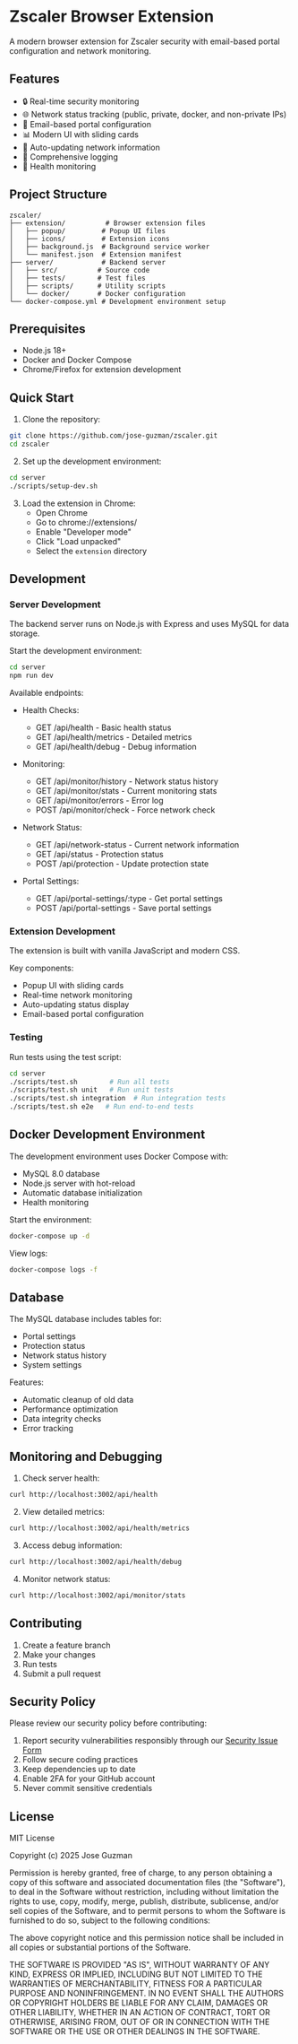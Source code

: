 # Zscaler Browser Extension

A modern browser extension for Zscaler security with email-based portal configuration and network monitoring.

## Features

- 🔒 Real-time security monitoring
- 🌐 Network status tracking (public, private, docker, and non-private IPs)
- 📧 Email-based portal configuration
- 📊 Modern UI with sliding cards
- 🔄 Auto-updating network information
- 📝 Comprehensive logging
- 🏥 Health monitoring

## Project Structure

```
zscaler/
├── extension/          # Browser extension files
│   ├── popup/         # Popup UI files
│   ├── icons/         # Extension icons
│   ├── background.js  # Background service worker
│   └── manifest.json  # Extension manifest
├── server/            # Backend server
│   ├── src/          # Source code
│   ├── tests/        # Test files
│   ├── scripts/      # Utility scripts
│   └── docker/       # Docker configuration
└── docker-compose.yml # Development environment setup
```

## Prerequisites

- Node.js 18+
- Docker and Docker Compose
- Chrome/Firefox for extension development

## Quick Start

1. Clone the repository:
```bash
git clone https://github.com/jose-guzman/zscaler.git
cd zscaler
```

2. Set up the development environment:
```bash
cd server
./scripts/setup-dev.sh
```

3. Load the extension in Chrome:
   - Open Chrome
   - Go to chrome://extensions/
   - Enable "Developer mode"
   - Click "Load unpacked"
   - Select the `extension` directory

## Development

### Server Development

The backend server runs on Node.js with Express and uses MySQL for data storage.

Start the development environment:
```bash
cd server
npm run dev
```

Available endpoints:

- Health Checks:
  - GET /api/health - Basic health status
  - GET /api/health/metrics - Detailed metrics
  - GET /api/health/debug - Debug information

- Monitoring:
  - GET /api/monitor/history - Network status history
  - GET /api/monitor/stats - Current monitoring stats
  - GET /api/monitor/errors - Error log
  - POST /api/monitor/check - Force network check

- Network Status:
  - GET /api/network-status - Current network information
  - GET /api/status - Protection status
  - POST /api/protection - Update protection state

- Portal Settings:
  - GET /api/portal-settings/:type - Get portal settings
  - POST /api/portal-settings - Save portal settings

### Extension Development

The extension is built with vanilla JavaScript and modern CSS.

Key components:
- Popup UI with sliding cards
- Real-time network monitoring
- Auto-updating status display
- Email-based portal configuration

### Testing

Run tests using the test script:

```bash
cd server
./scripts/test.sh        # Run all tests
./scripts/test.sh unit   # Run unit tests
./scripts/test.sh integration  # Run integration tests
./scripts/test.sh e2e   # Run end-to-end tests
```

## Docker Development Environment

The development environment uses Docker Compose with:
- MySQL 8.0 database
- Node.js server with hot-reload
- Automatic database initialization
- Health monitoring

Start the environment:
```bash
docker-compose up -d
```

View logs:
```bash
docker-compose logs -f
```

## Database

The MySQL database includes tables for:
- Portal settings
- Protection status
- Network status history
- System settings

Features:
- Automatic cleanup of old data
- Performance optimization
- Data integrity checks
- Error tracking

## Monitoring and Debugging

1. Check server health:
```bash
curl http://localhost:3002/api/health
```

2. View detailed metrics:
```bash
curl http://localhost:3002/api/health/metrics
```

3. Access debug information:
```bash
curl http://localhost:3002/api/health/debug
```

4. Monitor network status:
```bash
curl http://localhost:3002/api/monitor/stats
```

## Contributing

1. Create a feature branch
2. Make your changes
3. Run tests
4. Submit a pull request

## Security Policy

Please review our security policy before contributing:

1. Report security vulnerabilities responsibly through our [Security Issue Form](https://github.com/jose-guzman/zscaler/security/advisories/new)
2. Follow secure coding practices
3. Keep dependencies up to date
4. Enable 2FA for your GitHub account
5. Never commit sensitive credentials

## License

MIT License

Copyright (c) 2025 Jose Guzman

Permission is hereby granted, free of charge, to any person obtaining a copy
of this software and associated documentation files (the "Software"), to deal
in the Software without restriction, including without limitation the rights
to use, copy, modify, merge, publish, distribute, sublicense, and/or sell
copies of the Software, and to permit persons to whom the Software is
furnished to do so, subject to the following conditions:

The above copyright notice and this permission notice shall be included in all
copies or substantial portions of the Software.

THE SOFTWARE IS PROVIDED "AS IS", WITHOUT WARRANTY OF ANY KIND, EXPRESS OR
IMPLIED, INCLUDING BUT NOT LIMITED TO THE WARRANTIES OF MERCHANTABILITY,
FITNESS FOR A PARTICULAR PURPOSE AND NONINFRINGEMENT. IN NO EVENT SHALL THE
AUTHORS OR COPYRIGHT HOLDERS BE LIABLE FOR ANY CLAIM, DAMAGES OR OTHER
LIABILITY, WHETHER IN AN ACTION OF CONTRACT, TORT OR OTHERWISE, ARISING FROM,
OUT OF OR IN CONNECTION WITH THE SOFTWARE OR THE USE OR OTHER DEALINGS IN THE
SOFTWARE.
